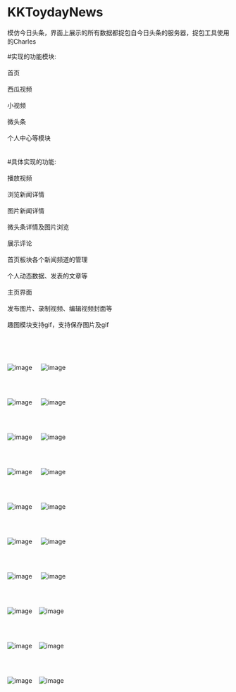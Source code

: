 # KKToydayNews
模仿今日头条，界面上展示的所有数据都捉包自今日头条的服务器，捉包工具使用的Charles<br />

#实现的功能模块:<br />
<br />首页<br />
<br />西瓜视频<br />
<br />小视频<br />
<br />微头条<br />
<br />个人中心等模块<br />
<br />
<br />
#具体实现的功能:<br />
<br />播放视频<br />
<br />浏览新闻详情<br />
<br />图片新闻详情<br />
<br />微头条详情及图片浏览<br />
<br />展示评论<br />
<br />首页板块各个新闻频道的管理<br />
<br />个人动态数据、发表的文章等<br />
<br />主页界面<br />
<br />发布图片、录制视频、编辑视频封面等<br />
<br />趣图模块支持gif，支持保存图片及gif<br />

<br />
<br />
<br />

![image](https://github.com/KKFinger/KKToydayNews/blob/master/截图/1.PNG)     ![image](https://github.com/KKFinger/KKToydayNews/blob/master/截图/2.PNG)

<br />
<br />

![image](https://github.com/KKFinger/KKToydayNews/blob/master/截图/3.PNG)     ![image](https://github.com/KKFinger/KKToydayNews/blob/master/截图/4.PNG)

<br />
<br />

![image](https://github.com/KKFinger/KKToydayNews/blob/master/截图/5.PNG)     ![image](https://github.com/KKFinger/KKToydayNews/blob/master/截图/6.PNG)  

<br />
<br />

![image](https://github.com/KKFinger/KKToydayNews/blob/master/截图/7.PNG)     ![image](https://github.com/KKFinger/KKToydayNews/blob/master/截图/8.PNG)  

<br />
<br />

![image](https://github.com/KKFinger/KKToydayNews/blob/master/截图/9.PNG)     ![image](https://github.com/KKFinger/KKToydayNews/blob/master/截图/10.PNG)  

<br />
<br />

![image](https://github.com/KKFinger/KKToydayNews/blob/master/截图/11.PNG)     ![image](https://github.com/KKFinger/KKToydayNews/blob/master/截图/12.PNG)  

<br />
<br />

![image](https://github.com/KKFinger/KKToydayNews/blob/master/截图/13.PNG)     ![image](https://github.com/KKFinger/KKToydayNews/blob/master/截图/14.PNG) 

<br />
<br />

![image](https://github.com/KKFinger/KKToydayNews/blob/master/截图/15.PNG)     ![image](https://github.com/KKFinger/KKToydayNews/blob/master/截图/16.PNG) 

<br />
<br />

![image](https://github.com/KKFinger/KKToydayNews/blob/master/截图/17.PNG)     ![image](https://github.com/KKFinger/KKToydayNews/blob/master/截图/18.PNG) 

<br />
<br />

![image](https://github.com/KKFinger/KKToydayNews/blob/master/截图/19.PNG)     ![image](https://github.com/KKFinger/KKToydayNews/blob/master/截图/20.PNG) 





